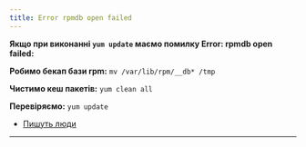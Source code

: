 ```yaml
---
title: Error rpmdb open failed
---
```


**Якщо при виконанні `yum update` маємо помилку Error: rpmdb open failed:**

**Робимо бекап бази rpm:**
`mv /var/lib/rpm/__db* /tmp`

**Чистимо кеш пакетів:**
`yum clean all`

**Перевіряємо:**
`yum update`

* <a href="https://www.ostechnix.com/solve-error-rpmdb-open-failed-error-centos/">Пишуть люди</a>

-----